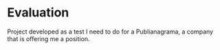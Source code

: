 # Evaluation

Project developed as a test I need to do for a Publianagrama, a company that is offering me a position.
